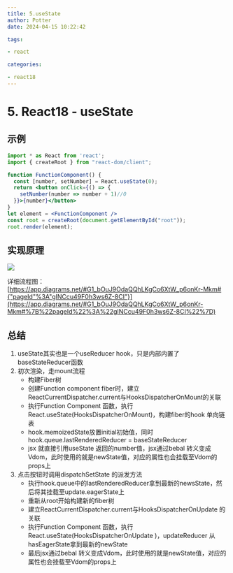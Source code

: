 ```yaml
---
title: 5.useState
author: Potter
date: 2024-04-15 10:22:42

tags:

- react

categories:

- react18
---
```


# 5. React18 - useState


## 示例

```jsx
import * as React from 'react';
import { createRoot } from "react-dom/client";

function FunctionComponent() {
  const [number, setNumber] = React.useState(0);
  return <button onClick={() => {
    setNumber(number => number + 1)//0
  }}>{number}</button>
}
let element = <FunctionComponent />
const root = createRoot(document.getElementById("root"));
root.render(element);
```

## 实现原理

![](https://cdn.jsdelivr.net/gh/yxw007/BlogPicBed@master//img/20240410183028.svg)

详细流程图：[https://app.diagrams.net/#G1_bOuJ9OdaQQhLKgCo6XtW_p6onKr-Mkm#{"pageId"%3A"gINCcu49F0h3ws6Z-8CI"}](https://app.diagrams.net/#G1_bOuJ9OdaQQhLKgCo6XtW_p6onKr-Mkm#%7B%22pageId%22%3A%22gINCcu49F0h3ws6Z-8CI%22%7D)

## 总结

1. useState其实也是一个useReducer hook，只是内部内置了baseStateReducer函数
2. 初次渲染，走mount流程
    - 构建Fiber树
    - 创建Function component fiber时，建立ReactCurrentDispatcher.current与HooksDispatcherOnMount的关联
    - 执行Function Component 函数，执行React.useState(HooksDispatcherOnMount)，构建fiber的hook 单向链表
    - hook.memoizedState放置initial初始值，同时hook.queue.lastRenderedReducer = baseStateReducer
    - jsx 就直接引用useState 返回的number值，jsx通过bebal 转义变成Vdom，此时使用的就是newState值，对应的属性也会挂载至Vdom的props上
3. 点击按钮时调用dispatchSetState 的派发方法
    - 执行hook.queue中的lastRenderedReducer拿到最新的newsState，然后将其挂载至update.eagerState上
    - 重新从root开始构建新的fiber树
    - 建立ReactCurrentDispatcher.current与HooksDispatcherOnUpdate 的关联
    - 执行Function Component 函数，执行React.useState(HooksDispatcherOnUpdate )，updateReducer 从hasEagerState拿到最新的newState
    - 最后jsx通过bebal 转义变成Vdom，此时使用的就是newState值，对应的属性也会挂载至Vdom的props上
